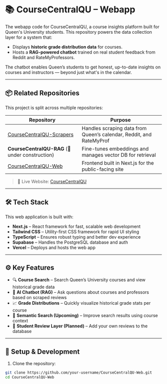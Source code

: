 # 📚 CourseCentralQU – Webapp

The webapp code for CourseCentralQU, a course insights platform built for Queen's University students. This repository powers the data collection layer for a system that:

- Displays **historic grade distribution data** for courses.
- Hosts a **RAG-powered chatbot** trained on real student feedback from Reddit and RateMyProfessors.

The chatbot enables Queen’s students to get honest, up-to-date insights on courses and instructors — beyond just what's in the calendar.

---

## 📦 Related Repositories

This project is split across multiple repositories:

| Repository | Purpose |
|-----------|---------|
| [CourseCentralQU-Scrapers](https://github.com/CourseCentralQU/CourseCentral-Scrapers) | Handles scraping data from Queen’s calendar, Reddit, and RateMyProf |
| **CourseCentralQU-RAG** (🚧 under construction) | Fine-tunes embeddings and manages vector DB for retrieval |
| [CourseCentralQU-Web](https://github.com/CourseCentralQU/CourseCentral-WebApp) | Frontend built in Next.js for the public-facing site |

> 🔗 Live Website: [CourseCentralQU](https://course-central-web-1p9pc64uw-amaans-projects-0cfc711a.vercel.app/)

---

## 🛠️ Tech Stack

This web application is built with:

- **Next.js** – React framework for fast, scalable web development
- **Tailwind CSS** – Utility-first CSS framework for rapid UI styling
- **TypeScript** – Ensures robust typing and better dev experience
- **Supabase** – Handles the PostgreSQL database and auth
- **Vercel** – Deploys and hosts the web app

---

## ⚙️ Key Features

- 🔍 **Course Search** – Search Queen’s University courses and view historical grade data
- 💬 **AI Chatbot (RAG)** – Ask questions about courses and professors based on scraped reviews
- 📈 **Grade Distributions** – Quickly visualize historical grade stats per course
- 🧠 **Semantic Search (Upcoming)** – Improve search results using course context
- 🧪 **Student Review Layer (Planned)** – Add your own reviews to the database

---

## 🚀 Setup & Development

1. Clone the repository:

```bash
git clone https://github.com/your-username/CourseCentralQU-Web.git
cd CourseCentralQU-Web
